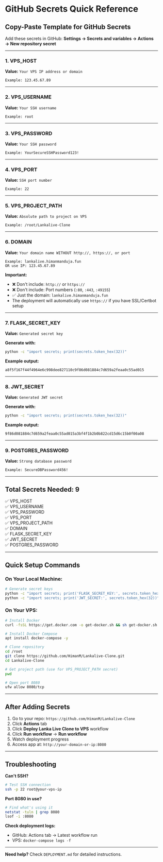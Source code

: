 # GitHub Secrets Quick Reference

## Copy-Paste Template for GitHub Secrets

Add these secrets in GitHub: **Settings → Secrets and variables → Actions → New repository secret**

---

### 1. VPS_HOST
**Value:** `Your VPS IP address or domain`
```
Example: 123.45.67.89
```

---

### 2. VPS_USERNAME
**Value:** `Your SSH username`
```
Example: root
```

---

### 3. VPS_PASSWORD
**Value:** `Your SSH password`
```
Example: YourSecureSSHPassword123!
```

---

### 4. VPS_PORT
**Value:** `SSH port number`
```
Example: 22
```

---

### 5. VPS_PROJECT_PATH
**Value:** `Absolute path to project on VPS`
```
Example: /root/Lankalive-Clone
```

---

### 6. DOMAIN
**Value:** `Your domain name WITHOUT http://, https://, or port`
```
Example: lankalive.himanmanduja.fun
OR use IP: 123.45.67.89
```

**Important:** 
- ❌ Don't include: `http://` or `https://`
- ❌ Don't include: Port numbers (`:80`, `:443`, `:49155`)
- ✅ Just the domain: `lankalive.himanmanduja.fun`
- The deployment will automatically use `https://` if you have SSL/Certbot setup

---

### 7. FLASK_SECRET_KEY
**Value:** `Generated secret key`

**Generate with:**
```bash
python -c "import secrets; print(secrets.token_hex(32))"
```

**Example output:**
```
a8f5f167f44f4964e6c998dee827110c9f86d081884c7d659a2feaa0c55ad015
```

---

### 8. JWT_SECRET
**Value:** `Generated JWT secret`

**Generate with:**
```bash
python -c "import secrets; print(secrets.token_hex(32))"
```

**Example output:**
```
9f86d081884c7d659a2feaa0c55ad015a3bf4f1b2b0b822cd15d6c15b0f00a08
```

---

### 9. POSTGRES_PASSWORD
**Value:** `Strong database password`
```
Example: SecureDBPassword456!
```

---

## Total Secrets Needed: 9

✅ VPS_HOST  
✅ VPS_USERNAME  
✅ VPS_PASSWORD  
✅ VPS_PORT  
✅ VPS_PROJECT_PATH  
✅ DOMAIN  
✅ FLASK_SECRET_KEY  
✅ JWT_SECRET  
✅ POSTGRES_PASSWORD  

---

## Quick Setup Commands

### On Your Local Machine:
```bash
# Generate secret keys
python -c "import secrets; print('FLASK_SECRET_KEY:', secrets.token_hex(32))"
python -c "import secrets; print('JWT_SECRET:', secrets.token_hex(32))"
```

### On Your VPS:
```bash
# Install Docker
curl -fsSL https://get.docker.com -o get-docker.sh && sh get-docker.sh

# Install Docker Compose
apt install docker-compose -y

# Clone repository
cd /root
git clone https://github.com/HimanM/Lankalive-Clone.git
cd Lankalive-Clone

# Get project path (use for VPS_PROJECT_PATH secret)
pwd

# Open port 8080
ufw allow 8080/tcp
```

---

## After Adding Secrets

1. Go to your repo: `https://github.com/HimanM/Lankalive-Clone`
2. Click **Actions** tab
3. Click **Deploy Lanka Live Clone to VPS** workflow
4. Click **Run workflow** → **Run workflow**
5. Watch deployment progress
6. Access app at: `http://your-domain-or-ip:8080`

---

## Troubleshooting

**Can't SSH?**
```bash
# Test SSH connection
ssh -p 22 root@your-vps-ip
```

**Port 8080 in use?**
```bash
# Find what's using it
netstat -tuln | grep 8080
lsof -i :8080
```

**Check deployment logs:**
- GitHub: Actions tab → Latest workflow run
- VPS: `docker-compose logs -f`

---

**Need help?** Check `DEPLOYMENT.md` for detailed instructions.

